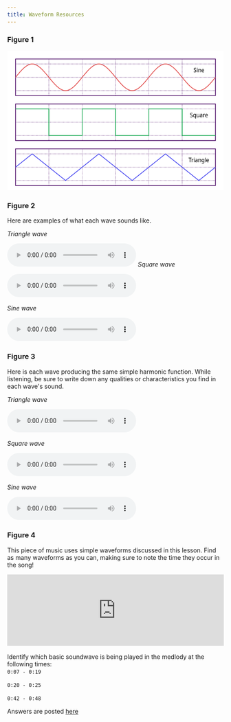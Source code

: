 ```yaml
---
title: Waveform Resources
---
```

### Figure 1
<img src="/img/waveforms.png" class="img">

### Figure 2
Here are examples of what each wave sounds like. 

*Triangle wave*

<audio controls="controls" src="/audio/triangle-test.wav" type="audio/wav"
class="img">
  Your browser does not support this audio element! You can download this audio
  sample [here](www.emayhew.com/audio/triangle-test.wav).
</audio>
*Square wave*

<audio controls="controls" src="/audio/square-test.wav" type="audio/wav"
class="img">
  Your browser does not support this audio element! You can download this audio
  sample [here](www.emayhew.com/audio/square-test.wav).
</audio>

*Sine wave*

<audio controls= "controls" src="/audio/sine-test.wav" type="audio/wav"
class="img">
  Your browser does not support this audio element! You can download this audio
  sample [here](www.emayhew.com/audio/sine-test.wav).
</audio>

### Figure 3
Here is each wave producing the same simple harmonic function. While listening,
be sure to write down any qualities or characteristics you find in each wave's
sound.

*Triangle wave*

<audio controls="controls" src="/audio/triangle-harmony.wav" type="audio/wav"
class="img">
  Your browser does not support this audio element! You can download this audio
  sample [here](www.emayhew.com/audio/triangle-harmony.wav).
</audio>

*Square wave*

<audio controls="controls" src="/audio/square-harmony.wav" type="audio/wav"
class="img">
  Your browser does not support this audio element! You can download this audio
  sample [here](www.emayhew.com/audio/square-harmony.wav).
</audio>

*Sine wave*

<audio controls="controls" src="/audio/sine-harmony.wav" type="audio/wav"
class="img">
  Your browser does not support this audio element! You can download this audio
  sample [here](www.emayhew.com/audio/sine-harmony.wav).
</audio>

### Figure 4
This piece of music uses simple waveforms discussed in this lesson. Find as
many waveforms as you can, making sure to note the time they occur in the song! 
<iframe width="100%" height="166" scrolling="no" frameborder="no" allow="autoplay" src="https://w.soundcloud.com/player/?url=https%3A//api.soundcloud.com/tracks/127326594&amp;color=%23ff5500&amp;auto_play=false&amp;hide_related=false&amp;show_comments=true&amp;show_user=true&amp;show_reposts=false&amp;show_teaser=true"></iframe>

Identify which basic soundwave is being played in the medlody at the following times:
<br>
`0:07 - 0:19`

`0:20 - 0:25`

`0:42 - 0:48`

Answers are posted [here](/waveform-answers.html)
